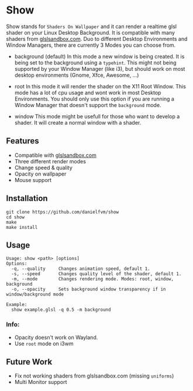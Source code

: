# Show 
Show stands for `Shaders On Wallpaper` and it can render a realtime glsl shader on your Linux Desktop Background.
It is compatible with many shaders from [glslsandbox.com](http://glslsandbox.com/).
Duo to different Desktop Environments and Window Managers, there are currently 3 Modes you can choose from.

* background (default)
In this mode a new window is being created. It is being set to the background using a `typehint`. This might
not being supported by your Window Manager (like i3), but should work on most desktop environments (Gnome, Xfce, Awesome, ...)

* root
In this mode it will render the shader on the X11 Root Window. This mode has a lot of cpu usage and wont work 
in most Desktop Environments. You should only use this option if you are running a Window Manager that doesn't 
support the `background` mode.

* window
This mode might be usefull for those who want to develop a shader. It will create a normal window with a shader.

## Features
* Compatible with [glslsandbox.com](http://glslsandbox.com/)
* Three different render modes
* Change speed & quality
* Opacity on wallpaper
* Mouse support

## Installation
```
git clone https://github.com/danielfvm/show
cd show
make
make install
```

## Usage
```
Usage: show <path> [options]
Options:
  -q, --quality		Changes animation speed, default 1.
  -s, --speed  		Changes quality level of the shader, default 1.
  -m, --mode   		Changes rendering mode. Modes: root, window, background
  -o, --opacity		Sets background window transparency if in window/background mode

Example:
  show example.glsl -q 0.5 -m background
```

### Info: 
* Opacity doesn't work on Wayland.
* Use `root` mode on i3wm

## Future Work
* Fix not working shaders from glslsandbox.com (missing `uniforms`)
* Multi Monitor support
